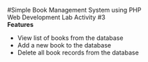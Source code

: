 #Simple Book Management System using PHP <br/>
Web Development Lab Activity #3 <br/>
**Features**
- View list of books from the database
-  Add a new book to the database
- Delete all book records from the database
